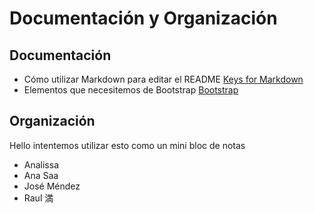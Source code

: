 # Documentación y Organización
## Documentación
* Cómo utilizar Markdown para editar el README [Keys for Markdown](https://commonmark.org/help/)
* Elementos que necesitemos de Bootstrap [Bootstrap](https://getbootstrap.com/docs/5.1/getting-started/introduction/)
  
## Organización
Hello intentemos utilizar esto como un mini bloc de notas
* Analissa
* Ana Saa
* José Méndez
* Raul 満 
